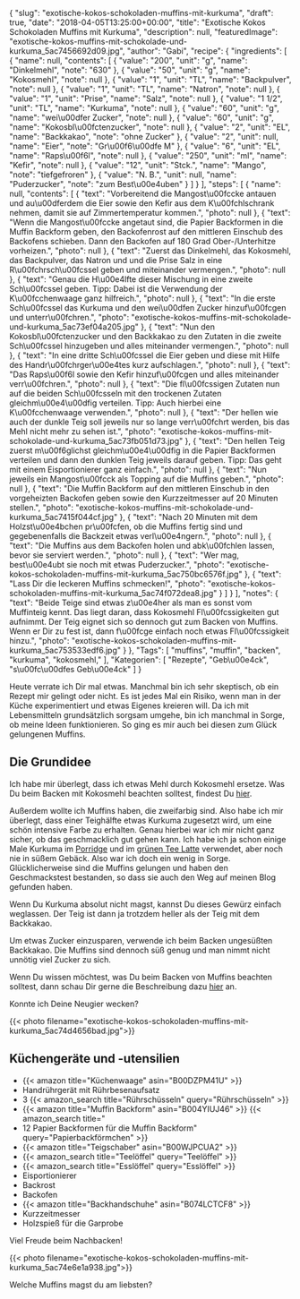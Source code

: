 {
    "slug": "exotische-kokos-schokoladen-muffins-mit-kurkuma",
    "draft": true,
    "date": "2018-04-05T13:25:00+00:00",
    "title": "Exotische Kokos Schokoladen Muffins mit Kurkuma",
    "description": null,
    "featuredImage": "exotische-kokos-muffins-mit-schokolade-und-kurkuma_5ac7456692d09.jpg",
    "author": "Gabi",
    "recipe": {
        "ingredients": [
            {
                "name": null,
                "contents": [
                    {
                        "value": "200",
                        "unit": "g",
                        "name": "Dinkelmehl",
                        "note": "630"
                    },
                    {
                        "value": "50",
                        "unit": "g",
                        "name": "Kokosmehl",
                        "note": null
                    },
                    {
                        "value": "1",
                        "unit": "TL",
                        "name": "Backpulver",
                        "note": null
                    },
                    {
                        "value": "1",
                        "unit": "TL",
                        "name": "Natron",
                        "note": null
                    },
                    {
                        "value": "1",
                        "unit": "Prise",
                        "name": "Salz",
                        "note": null
                    },
                    {
                        "value": "1 1\/2",
                        "unit": "TL",
                        "name": "Kurkuma",
                        "note": null
                    },
                    {
                        "value": "60",
                        "unit": "g",
                        "name": "wei\u00dfer Zucker",
                        "note": null
                    },
                    {
                        "value": "60",
                        "unit": "g",
                        "name": "Kokosbl\u00fctenzucker",
                        "note": null
                    },
                    {
                        "value": "2",
                        "unit": "EL",
                        "name": "Backkakao",
                        "note": "ohne Zucker"
                    },
                    {
                        "value": "2",
                        "unit": null,
                        "name": "Eier",
                        "note": "Gr\u00f6\u00dfe M"
                    },
                    {
                        "value": "6",
                        "unit": "EL",
                        "name": "Raps\u00f6l",
                        "note": null
                    },
                    {
                        "value": "250",
                        "unit": "ml",
                        "name": "Kefir",
                        "note": null
                    },
                    {
                        "value": "12",
                        "unit": "Stck.",
                        "name": "Mango",
                        "note": "tiefgefroren"
                    },
                    {
                        "value": "N. B.",
                        "unit": null,
                        "name": "Puderzucker",
                        "note": "zum Best\u00e4uben"
                    }
                ]
            }
        ],
        "steps": [
            {
                "name": null,
                "contents": [
                    {
                        "text": "Vorbereitend die Mangost\u00fccke antauen und au\u00dferdem die Eier sowie den Kefir aus dem K\u00fchlschrank nehmen, damit sie auf Zimmertemperatur kommen.",
                        "photo": null
                    },
                    {
                        "text": "Wenn die Mangost\u00fccke angetaut sind, die Papier Backformen in die Muffin Backform geben, den Backofenrost auf den mittleren Einschub des Backofens schieben. Dann den Backofen auf 180 Grad Ober-\/Unterhitze vorheizen.",
                        "photo": null
                    },
                    {
                        "text": "Zuerst das Dinkelmehl, das Kokosmehl, das Backpulver, das Natron und und die Prise Salz in eine R\u00fchrsch\u00fcssel geben und miteinander vermengen.",
                        "photo": null
                    },
                    {
                        "text": "Genau die H\u00e4lfte dieser Mischung in eine zweite Sch\u00fcssel geben. Tipp: Dabei ist die Verwendung der K\u00fcchenwaage ganz hilfreich.",
                        "photo": null
                    },
                    {
                        "text": "In die erste Sch\u00fcssel das Kurkuma und den wei\u00dfen Zucker hinzuf\u00fcgen und unterr\u00fchren.",
                        "photo": "exotische-kokos-muffins-mit-schokolade-und-kurkuma_5ac73ef04a205.jpg"
                    },
                    {
                        "text": "Nun den Kokosbl\u00fctenzucker und den Backkakao zu den Zutaten in die zweite Sch\u00fcssel hinzugeben und alles miteinander vermengen.",
                        "photo": null
                    },
                    {
                        "text": "In eine dritte Sch\u00fcssel die Eier geben und diese mit Hilfe des Handr\u00fchrger\u00e4tes kurz aufschlagen.",
                        "photo": null
                    },
                    {
                        "text": "Das Raps\u00f6l sowie den Kefir hinzuf\u00fcgen und alles miteinander verr\u00fchren.",
                        "photo": null
                    },
                    {
                        "text": "Die fl\u00fcssigen Zutaten nun auf die beiden Sch\u00fcsseln mit den trockenen Zutaten gleichm\u00e4\u00dfig verteilen. Tipp: Auch hierbei eine K\u00fcchenwaage verwenden.",
                        "photo": null
                    },
                    {
                        "text": "Der hellen wie auch der dunkle Teig soll jeweils nur so lange verr\u00fchrt werden, bis das Mehl nicht mehr zu sehen ist.",
                        "photo": "exotische-kokos-muffins-mit-schokolade-und-kurkuma_5ac73fb051d73.jpg"
                    },
                    {
                        "text": "Den hellen Teig zuerst m\u00f6glichst gleichm\u00e4\u00dfig in die Papier Backformen verteilen und dann den dunklen Teig jeweils darauf geben. Tipp: Das geht mit einem Eisportionierer ganz einfach.",
                        "photo": null
                    },
                    {
                        "text": "Nun jeweils ein Mangost\u00fcck als Topping auf die Muffins geben.",
                        "photo": null
                    },
                    {
                        "text": "Die Muffin Backform auf den mittleren Einschub in den vorgeheizten Backofen geben sowie den Kurzzeitmesser auf 20 Minuten stellen.",
                        "photo": "exotische-kokos-muffins-mit-schokolade-und-kurkuma_5ac7415f044cf.jpg"
                    },
                    {
                        "text": "Nach 20 Minuten mit dem Holzst\u00e4bchen pr\u00fcfen, ob die Muffins fertig sind und gegebenenfalls die Backzeit etwas verl\u00e4ngern.",
                        "photo": null
                    },
                    {
                        "text": "Die Muffins aus dem Backofen holen und abk\u00fchlen lassen, bevor sie serviert werden.",
                        "photo": null
                    },
                    {
                        "text": "Wer mag, best\u00e4ubt sie noch mit etwas Puderzucker.",
                        "photo": "exotische-kokos-schokoladen-muffins-mit-kurkuma_5ac750bc6576f.jpg"
                    },
                    {
                        "text": "Lass Dir die leckeren Muffins schmecken!",
                        "photo": "exotische-kokos-schokoladen-muffins-mit-kurkuma_5ac74f072dea8.jpg"
                    }
                ]
            }
        ],
        "notes": {
            "text": "Beide Teige sind etwas z\u00e4her als man es sonst vom Muffinteig kennt. Das liegt daran, dass Kokosmehl Fl\u00fcssigkeiten gut aufnimmt. Der Teig eignet sich so dennoch gut zum Backen von Muffins. Wenn er Dir zu fest ist, dann f\u00fcge einfach noch etwas Fl\u00fcssigkeit hinzu.",
            "photo": "exotische-kokos-schokoladen-muffins-mit-kurkuma_5ac753533edf6.jpg"
        }
    },
    "Tags": [
        "muffins",
        "muffin",
        "backen",
        "kurkuma",
        "kokosmehl,"
    ],
    "Kategorien": [
        "Rezepte",
        "Geb\u00e4ck",
        "s\u00fc\u00dfes Geb\u00e4ck"
    ]
}

Heute verrate ich Dir mal etwas. Manchmal bin ich sehr skeptisch, ob ein Rezept mir gelingt oder nicht. Es ist jedes Mal ein Risiko, wenn man in der Küche experimentiert und etwas Eigenes kreieren will. Da ich mit Lebensmitteln grundsätzlich sorgsam umgehe, bin ich manchmal in Sorge, ob meine Ideen funktionieren. So ging es mir auch bei diesen zum Glück gelungenen Muffins.


## Die Grundidee

Ich habe mir überlegt, dass ich etwas Mehl durch Kokosmehl ersetze. Was Du beim Backen mit Kokosmehl beachten solltest, findest Du [hier](https://kochfokus.de/artikel/ist-kokosmehl-wirklich-gesund/ "hier").

Außerdem wollte ich Muffins haben, die zweifarbig sind. Also habe ich mir überlegt, dass einer Teighälfte etwas Kurkuma zugesetzt wird, um eine schön intensive Farbe zu erhalten. Genau hierbei war ich mir nicht ganz sicher, ob das geschmacklich gut gehen kann. Ich habe ich ja schon einige Male Kurkuma im [Porridge](https://kochfokus.de/artikel/goldener-herbst-porridge/ "Porridge") und im [grünen Tee Latte](https://kochfokus.de/artikel/der-perfekte-vegane-gruene-tee-latte/ "grünen Tee Latte") verwendet, aber noch nie in süßem Gebäck. Also war ich doch ein wenig in Sorge. Glücklicherweise sind die Muffins gelungen und haben den Geschmackstest bestanden, so dass sie auch den Weg auf meinen Blog gefunden haben.

Wenn Du Kurkuma absolut nicht magst, kannst Du dieses Gewürz einfach weglassen. Der Teig ist dann ja trotzdem heller als der Teig mit dem Backkakao.

Um etwas Zucker einzusparen, verwende ich beim Backen ungesüßten Backkakao. Die Muffins sind dennoch süß genug und man nimmt nicht unnötig viel Zucker zu sich.

Wenn Du wissen möchtest, was Du beim Backen von Muffins beachten solltest, dann schau Dir gerne die Beschreibung dazu [hier](https://kochfokus.de/artikel/frischkaese-muffins-mit-himbeeren-und-zitrone/ "hier") an.

Konnte ich Deine Neugier wecken?

{{< photo filename="exotische-kokos-schokoladen-muffins-mit-kurkuma_5ac74d4656bad.jpg">}}

## Küchengeräte und -utensilien

- {{< amazon title="Küchenwaage" asin="B00DZPM41U" >}}
- Handrührgerät mit Rührbesenaufsatz
- 3 {{< amazon_search title="Rührschüsseln" query="Rührschüsseln" >}}
- {{< amazon title="Muffin Backform" asin="B004YIUJ46" >}}
{{< amazon_search title="
- 12 Papier Backformen für die Muffin Backform" query="Papierbackförmchen" >}}
- {{< amazon title="Teigschaber" asin="B00WJPCUA2" >}}
- {{< amazon_search title="Teelöffel" query="Teelöffel" >}}
- {{< amazon_search title="Esslöffel" query="Esslöffel" >}}
- Eisportionierer
- Backrost
- Backofen
- {{< amazon title="Backhandschuhe" asin="B074LCTCF8" >}}
- Kurzzeitmesser
- Holzspieß für die Garprobe

Viel Freude beim Nachbacken!

{{< photo filename="exotische-kokos-schokoladen-muffins-mit-kurkuma_5ac74e6e1a938.jpg">}}

Welche Muffins magst du am liebsten?